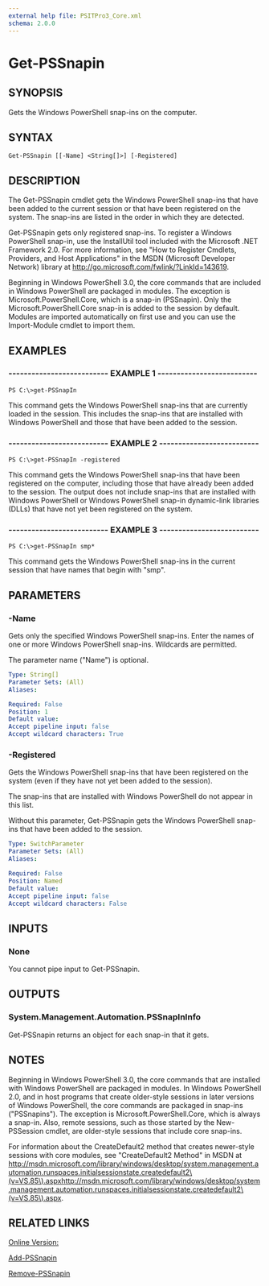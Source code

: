 ```yaml
---
external help file: PSITPro3_Core.xml
schema: 2.0.0
---
```


# Get-PSSnapin
## SYNOPSIS
Gets the Windows PowerShell snap-ins on the computer.

## SYNTAX

```
Get-PSSnapin [[-Name] <String[]>] [-Registered]
```

## DESCRIPTION
The Get-PSSnapin cmdlet gets the Windows PowerShell snap-ins that have been added to the current session or that have been registered on the system.
The snap-ins are listed in the order in which they are detected.

Get-PSSnapin gets only registered snap-ins.
To register a Windows PowerShell snap-in, use the InstallUtil tool included with the Microsoft .NET Framework 2.0.
For more information, see "How to Register Cmdlets, Providers, and Host Applications" in the MSDN \(Microsoft Developer Network\) library at http://go.microsoft.com/fwlink/?LinkId=143619.

Beginning in Windows PowerShell 3.0, the core commands that are included in Windows PowerShell are packaged in modules.
The exception is Microsoft.PowerShell.Core, which is a snap-in \(PSSnapin\).
Only the Microsoft.PowerShell.Core snap-in is added to the session by default.
Modules are imported automatically on first use and you can use the Import-Module cmdlet to import them.

## EXAMPLES

### -------------------------- EXAMPLE 1 --------------------------
```
PS C:\>get-PSSnapIn
```

This command gets the Windows PowerShell snap-ins that are currently loaded in the session.
This includes the snap-ins that are installed with Windows PowerShell and those that have been added to the session.

### -------------------------- EXAMPLE 2 --------------------------
```
PS C:\>get-PSSnapIn -registered
```

This command gets the Windows PowerShell snap-ins that have been registered on the computer, including those that have already been added to the session.
The output does not include snap-ins that are installed with Windows PowerShell or Windows PowerShell snap-in dynamic-link libraries \(DLLs\) that have not yet been registered on the system.

### -------------------------- EXAMPLE 3 --------------------------
```
PS C:\>get-PSSnapIn smp*
```

This command gets the Windows PowerShell snap-ins in the current session that have names that begin with "smp".

## PARAMETERS

### -Name
Gets only the specified Windows PowerShell snap-ins.
Enter the names of one or more Windows PowerShell snap-ins.
Wildcards are permitted.

The parameter name \("Name"\) is optional.

```yaml
Type: String[]
Parameter Sets: (All)
Aliases: 

Required: False
Position: 1
Default value: 
Accept pipeline input: false
Accept wildcard characters: True
```

### -Registered
Gets the Windows PowerShell snap-ins that have been registered on the system \(even if they have not yet been added to the session\).

The snap-ins that are installed with Windows PowerShell do not appear in this list.

Without this parameter, Get-PSSnapin gets the Windows PowerShell snap-ins that have been added to the session.

```yaml
Type: SwitchParameter
Parameter Sets: (All)
Aliases: 

Required: False
Position: Named
Default value: 
Accept pipeline input: false
Accept wildcard characters: False
```

## INPUTS

### None
You cannot pipe input to Get-PSSnapin.

## OUTPUTS

### System.Management.Automation.PSSnapInInfo
Get-PSSnapin returns an object for each snap-in that it gets.

## NOTES
Beginning in Windows PowerShell 3.0, the core commands that are installed with Windows PowerShell are packaged in modules.
In Windows PowerShell 2.0, and in host programs that create older-style sessions in later versions of Windows PowerShell, the core commands are packaged in snap-ins \("PSSnapins"\).
The exception is Microsoft.PowerShell.Core, which is always a snap-in.
Also, remote sessions, such as those started by the New-PSSession cmdlet, are older-style sessions that include core snap-ins.

For information about the CreateDefault2 method that creates newer-style sessions with core modules, see "CreateDefault2 Method" in MSDN at http://msdn.microsoft.com/library/windows/desktop/system.management.automation.runspaces.initialsessionstate.createdefault2\(v=VS.85\).aspxhttp://msdn.microsoft.com/library/windows/desktop/system.management.automation.runspaces.initialsessionstate.createdefault2\(v=VS.85\).aspx.

## RELATED LINKS

[Online Version:](http://go.microsoft.com/fwlink/?LinkID=113330)

[Add-PSSnapin](4125e0dc-d3c1-494f-87e1-4918df7d0f84)

[Remove-PSSnapin](4f10ad2d-8da1-49b7-ad20-7bbc254042f2)


